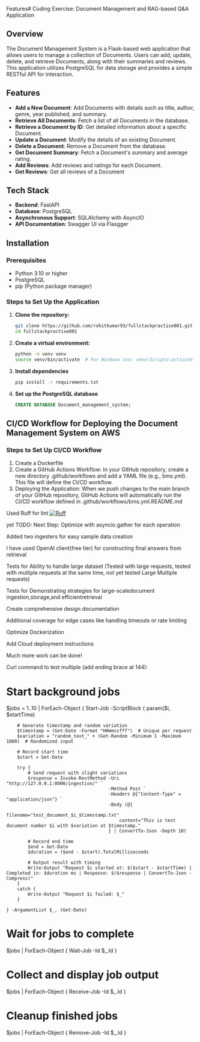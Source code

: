 Features# Coding Exercise: Document Management and RAG-based Q&A Application


## Overview

The Document Management System is a Flask-based web application that allows users to manage a collection of Documents. Users can add, update, delete, and retrieve Documents, along with their summaries and reviews. This application utilizes PostgreSQL for data storage and provides a simple RESTful API for interaction.

## Features

- **Add a New Document**: Add Documents with details such as title, author, genre, year published, and summary.
- **Retrieve All Documents**: Fetch a list of all Documents in the database.
- **Retrieve a Document by ID**: Get detailed information about a specific Document.
- **Update a Document**: Modify the details of an existing Document.
- **Delete a Document**: Remove a Document from the database.
- **Get Document Summary**: Fetch a Document's summary and average rating.
- **Add Reviews**: Add reviews and ratings for each Document.
- **Get Reviews**: Get all reviews of a Document

## Tech Stack

- **Backend**: FastAPI
- **Database**: PostgreSQL
- **Asynchronous Support**: SQLAlchemy with AsyncIO
- **API Documentation**: Swagger UI via Flasgger

## Installation

### Prerequisites

- Python 3.10 or higher
- PostgreSQL
- pip (Python package manager)

### Steps to Set Up the Application

1. **Clone the repository:**

   ```bash
   git clone https://github.com/rohitkumar93/fullstackpractise001.git
   cd fullstackpractise001

2. **Create a virtual environment:**
    ```bash
    python -m venv venv
    source venv/bin/activate  # For Windows use: venv\Scripts\activate

3. **Install dependencies**
    ```bash
    pip install -r requirements.txt

4. **Set up the PostgreSQL database**
    ```sql
    CREATE DATABASE Document_management_system;


## CI/CD Workflow for Deploying the Document Management System on AWS

### Steps to Set Up CI/CD Workflow

1. Create a Dockerfile
2. Create a GitHub Actions Workflow: In your GitHub repository, create a new directory .github/workflows and add a YAML file (e.g., bms.yml). This file will define the CI/CD workflow.
3. Deploying the Application: When we push changes to the main branch of your GitHub repository, GitHub Actions will automatically run the CI/CD workflow defined in .github/workflows/bms.yml.README.md







Used Ruff for lint
[![Ruff](https://img.shields.io/endpoint?url=https://raw.githubusercontent.com/astral-sh/ruff/main/assets/badge/v2.json)](https://github.com/astral-sh/ruff)

yet TODO:
Next Step: Optimize with asyncio.gather for each operation


Added two ingesters for easy sample data creation

I have used OpenAI client(free tier) for constructing final answers from retrieval

Tests for Ability to handle large dataset (Tested with large requests, tested with mutliple requests at the same time, not yet tested Large Multiple requests)

Tests for Demonstrating strategies for large-scaledocument ingestion,storage,and
efficientretrieval

Create comprehensive design documentation

Additional coverage for edge cases like handling timeouts or rate limiting

Optimize Dockerization

Add Cloud deployment instructions

Much more work can be done!


Curl command to test multiple (add ending brace at 144):
# Start background jobs
$jobs = 1..10 | ForEach-Object {
    Start-Job -ScriptBlock {
        param($i, $startTime)

        # Generate timestamp and random variation
        $timestamp = (Get-Date -Format "HHmmssfff")  # Unique per request
        $variation = "random_text_" + (Get-Random -Minimum 1 -Maximum 1000)  # Randomized input

        # Record start time
        $start = Get-Date

        try {
            # Send request with slight variations
            $response = Invoke-RestMethod -Uri "http://127.0.0.1:8000/ingestion/" `
                                          -Method Post `
                                          -Headers @{"Content-Type" = "application/json"} `
                                          -Body (@{
                                              filename="test_document_$i_$timestamp.txt"
                                              content="This is test document number $i with $variation at $timestamp."
                                          } | ConvertTo-Json -Depth 10)

            # Record end time
            $end = Get-Date
            $duration = ($end - $start).TotalMilliseconds

            # Output result with timing
            Write-Output "Request $i started at: $($start - $startTime) | Completed in: $duration ms | Response: $($response | ConvertTo-Json -Compress)"
        }
        catch {
            Write-Output "Request $i failed: $_"
        }

    } -ArgumentList $_, (Get-Date)
 

# Wait for jobs to complete
$jobs | ForEach-Object { Wait-Job -Id $_.Id }

# Collect and display job output
$jobs | ForEach-Object { Receive-Job -Id $_.Id }

# Cleanup finished jobs
$jobs | ForEach-Object { Remove-Job -Id $_.Id }
